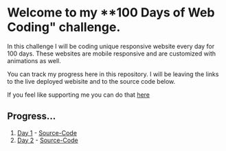 # Welcome to my **100 Days of Web Coding" challenge.

In this challenge I will be coding unique responsive website every day for 100 days. These websites are mobile responsive and are customized with animations as well.

You can track my progress here in this repository. I will be leaving the links to the live deployed webisite and to the source code below.

If you feel like supporting me you can do that [here]()

## Progress...

1. [Day 1]() - [Source-Code]()
2. [Day 2]() - [Source-Code]()
